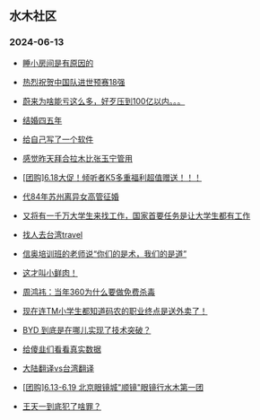 ## 水木社区 
### 2024-06-13

+ [睡小房间是有原因的](https://www.mysmth.net/nForum/article/Age/20363518)

+ [热烈祝贺中国队进世预赛18强](https://www.mysmth.net/nForum/article/WorldSoccer/18086784)

+ [蔚来为啥能亏这么多，好歹压到100亿以内。。。](https://www.mysmth.net/nForum/article/GreenAuto/1602733)

+ [结婚四五年](https://www.mysmth.net/nForum/article/FamilyLife/1766735142)

+ [给自己写了一个软件](https://www.mysmth.net/nForum/article/Programming/215214)

+ [感觉昨天拜合拉木比张玉宁管用](https://www.mysmth.net/nForum/article/Football/3440716)

+ [[团购]6.18大促！倾听者K5多重福利超值赠送！！！](https://www.mysmth.net/nForum/article/ADAgent_TG/1322361)

+ [代84年苏州离异女高管征婚](https://www.mysmth.net/nForum/article/PieLove/2884628)

+ [又将有一千万大学生来找工作，国家首要任务是让大学生都有工作](https://www.mysmth.net/nForum/article/WorkingLife/65830)

+ [找人去台湾travel](https://www.mysmth.net/nForum/article/Travel/997878)

+ [信奥培训班的老师说“你们的是术，我们的是道”](https://www.mysmth.net/nForum/article/CPlusPlus/429845)

+ [这才叫小鲜肉！](https://www.mysmth.net/nForum/article/FamilyLife/1766739513)

+ [周鸿祎：当年360为什么要做免费杀毒](https://www.mysmth.net/nForum/article/CompMarket/544321777)

+ [现在连TM小学生都知道码农的职业终点是送外卖了！](https://www.mysmth.net/nForum/article/WorkingLife/68505)

+ [BYD 到底是在哪儿实现了技术突破？](https://www.mysmth.net/nForum/article/GreenAuto/1602939)

+ [给傻韭们看看真实数据](https://www.mysmth.net/nForum/article/Stock/10862114)

+ [大陆翻译vs台湾翻译](https://www.mysmth.net/nForum/article/Movielife/10483)

+ [[团购]6.13-6.19 北京眼镜城"顺镜"眼镜行水木第一团](https://www.mysmth.net/nForum/article/ADAgent_TG/1322458)

+ [王天一到底犯了啥罪？](https://www.mysmth.net/nForum/article/XiangQi/218377)

